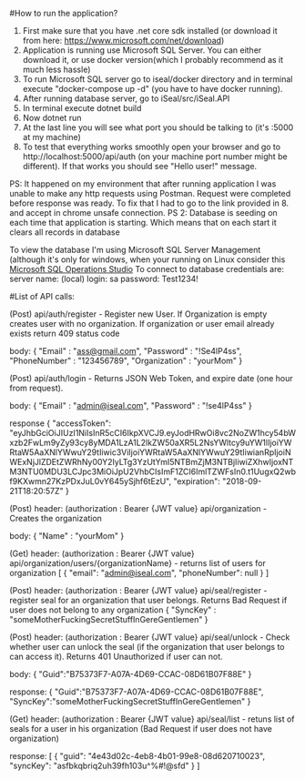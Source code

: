 #How to run the application?

1. First make sure that you have .net core sdk installed (or download it from here: https://www.microsoft.com/net/download)
2. Application is running use Microsoft SQL Server. You can either download it, or use docker version(which I probably recommend as it much less hassle)
3. To run Microsoft SQL server go to iseal/docker directory and in terminal execute "docker-compose up -d" (you have to have docker running).
4. After running database server, go to iSeal/src/iSeal.API
5. In terminal execute dotnet build
6. Now dotnet run
7. At the last line you will see what port you should be talking to (it's :5000 at my machine)
8. To test that everything works smoothly open your browser and go to http://localhost:5000/api/auth (on your machine port number might be different). If that works you should see "Hello user!" message.

PS: It happened on my environment that after running application I was unable to make any http requests using Postman. Request were completed before response was ready. To fix that I had to go to the link provided in 8. and accept in chrome unsafe connection.
PS 2: Database is seeding on each time that application is starting. Which means that on each start it clears all records in database

To view the database I'm using Microsoft SQL Server Management (although it's only for windows, when your running on Linux consider this [Microsoft SQL Operations Studio](https://docs.microsoft.com/pl-pl/sql/sql-operations-studio/what-is?view=sql-server-2017)
To connect to database credentials are:
server name: (local)
login: sa
password: Test1234!

#List of API calls:

(Post)
api/auth/register - Register new User. If Organization is empty creates user with no organization. If organization or user email already exists return 409 status code

body:
{
	"Email" : "ass@gmail.com",
	"Password" : "!Se4lP4ss",
	"PhoneNumber" : "123456789",
	"Organization" : "yourMom"
}

(Post)
api/auth/login - Returns JSON Web Token, and expire date (one hour from request).

body:
{
  "Email" : "admin@iseal.com",
  "Password" : "!se4lP4ss"
}

response
{
    "accessToken": "eyJhbGciOiJIUzI1NiIsInR5cCI6IkpXVCJ9.eyJodHRwOi8vc2NoZW1hcy54bWxzb2FwLm9yZy93cy8yMDA1LzA1L2lkZW50aXR5L2NsYWltcy9uYW1lIjoiYWRtaW5AaXNlYWwuY29tIiwic3ViIjoiYWRtaW5AaXNlYWwuY29tIiwianRpIjoiNWExNjJlZDEtZWRhNy00Y2IyLTg3YzUtYmI5NTBmZjM3NTBjIiwiZXhwIjoxNTM3NTU0MDU3LCJpc3MiOiJpU2VhbCIsImF1ZCI6ImlTZWFsIn0.t1UugxQ2wbf9KXwmn27KzPDxJuL0vY645ySjhf6tEzU",
    "expiration": "2018-09-21T18:20:57Z"
}



(Post)
header: (authorization : Bearer {JWT value}
api/organization - Creates the organization

body:
{
	"Name" : "yourMom"
}

(Get)
header: (authorization : Bearer {JWT value}
api/organization/users/{organizationName} - returns list of users for organization
[
    {
        "email": "admin@iseal.com",
        "phoneNumber": null
    }
]



(Post)
header: (authorization : Bearer {JWT value}
api/seal/register - register seal for an organization that user belongs. Returns Bad Request if user does not belong to any organization
{
	"SyncKey" : "someMotherFuckingSecretStuffInGereGentlemen"
}

(Post)
header: (authorization : Bearer {JWT value}
api/seal/unlock - Check whether user can unlock the seal (if the organization that user belongs to can access it). Returns 401 Unauthorized if user can not.

body: 
{
	"Guid":"B75373F7-A07A-4D69-CCAC-08D61B07F88E"
}

response:
{
	"Guid":"B75373F7-A07A-4D69-CCAC-08D61B07F88E",
	"SyncKey":"someMotherFuckingSecretStuffInGereGentlemen"
}

(Get)
header: (authorization : Bearer {JWT value}
api/seal/list - retuns list of seals for a user in his organization (Bad Request if user does not have organization)

response:
[
    {
        "guid": "4e43d02c-4eb8-4b01-99e8-08d620710023",
        "syncKey": "asfbkqbriq2uh39fh103u^%#!@sfd"
    }
]